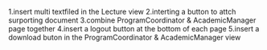 1.insert multi textfiled in the Lecture view
2.interting a button to attch surporting document
3.combine ProgramCoordinator & AcademicManager page together
4.insert a logout button at the bottom of each page
5.insert a download buton in the ProgramCoordinator & AcademicManager view 
